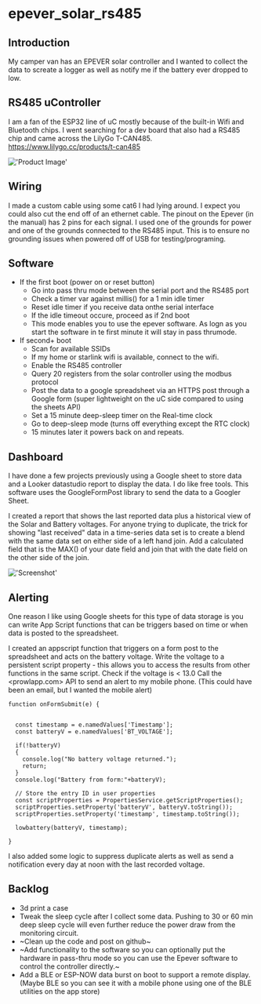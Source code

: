 # epever_solar_rs485
 
## Introduction
My camper van has an EPEVER solar controller and I wanted to collect the data to screate a logger as well as notify me if the battery ever dropped to low.

## RS485 uController
I am a fan of the ESP32 line of uC mostly because of the built-in Wifi and Bluetooth chips.   I went searching for a dev board that also had a RS485 chip and came across the LilyGo T-CAN485.
https://www.lilygo.cc/products/t-can485

!['Product Image'](https://www.lilygo.cc/cdn/shop/products/Lilygo_6.jpg)

## Wiring
I made a custom cable using some cat6 I had lying around.    I expect you could also cut the end off of an ethernet cable.  The pinout on the Epever (in the manual) has 2 pins for each signal.    I used one of the grounds for power and one of the grounds connected to the RS485 input.  This is to ensure no grounding issues when powered off of USB for testing/programing.

## Software

- If the first boot (power on or reset button)
  - Go into pass thru mode between the serial port and the RS485 port
  - Check a timer var against millis() for a 1 min idle timer
  - Reset idle timer if you receive data onthe serial interface
  - If the idle timeout occure, proceed as if 2nd boot
  - This mode enables you to use the epever software.  As logn as you start the software in te first minute it will stay in pass thrumode.
- If second+ boot
  - Scan for available SSIDs
  - If my home or starlink wifi is available, connect to the wifi.
  - Enable the RS485 controller
  - Query 20 registers from the solar controller using the modbus protocol
  - Post the data to a google spreadsheet via an HTTPS post through a Google form (super lightweight on the uC side compared to using the sheets API)
  - Set a 15 minute deep-sleep timer on the Real-time clock 
  - Go to deep-sleep mode (turns off everything except the RTC clock)
  - 15 minutes later it powers back on and repeats.

## Dashboard
I have done a few projects previously using a Google sheet to store data and a Looker datastudio report to display the data.   I do like free tools.
This software uses the GoogleFormPost library to send the data to a Googler Sheet.

I created a report that shows the last reported data plus a historical view of the Solar and Battery voltages.    For anyone trying to duplicate, the trick for showing "last received" data in a time-series data set is to create a blend with the same data set on either side of a left hand join.   Add a calculated field that is the MAX() of your date field and join that with the date field on the other side of the join.

!['Screenshot'](https://blogger.googleusercontent.com/img/a/AVvXsEj4I364D8XyvJ9mX4pmIAh33t7-ywZr6Ikiy3BnnHMzMhPQxY9e1YHhxzytFjqDBqJBVA0TO82G5vivzDLqK3mWbbW46XuR1wfc_hlcihp29NRvzoDpJLUBdZO5QVfUq3xDENCFMsV9BpNvzBrjzR6yHCgp8DNxyGEwgOAqk1WmhYx3SQZ-apKmB88D5Gov)

## Alerting
One reason I like using Google sheets for this type of data storage is you can write App Script functions that can be triggers based on time or when data is posted to the spreadsheet.

I created an appscript function that triggers on a form post to the spreadsheet and acts on the battery voltage.
Write the voltage to a persistent script property - this allows you to access the results from other functions in the same script.
Check if the voltage is < 13.0
Call the <prowlapp.com> API to send an alert to my mobile phone.    (This could have been an email, but I wanted the mobile alert)
```
function onFormSubmit(e) {
  

  const timestamp = e.namedValues['Timestamp'];
  const batteryV = e.namedValues['BT_VOLTAGE'];

  if(!batteryV)
  {
    console.log("No battery voltage returned.");
    return;
  }
  console.log("Battery from form:"+batteryV);
      
  // Store the entry ID in user properties
  const scriptProperties = PropertiesService.getScriptProperties();
  scriptProperties.setProperty('batteryV', batteryV.toString());
  scriptProperties.setProperty('timestamp', timestamp.toString());

  lowbattery(batteryV, timestamp);      
  
}
```

I also added some logic to suppress duplicate alerts as well as send a notification every day at noon with the last recorded voltage.

## Backlog
- 3d print a case
- Tweak the sleep cycle after I collect some data.    Pushing to 30 or 60 min deep sleep cycle will even further reduce the power draw from the monitoring circuit.
- ~Clean up the code and post on github~
- ~Add functionality to the software so you can optionally put the hardware in pass-thru mode so you can use the Epever software to control the controller directly.~
- Add a BLE or ESP-NOW data burst on boot to support a remote display. (Maybe BLE so you can see it with a mobile phone using one of the BLE utilities on the app store)


